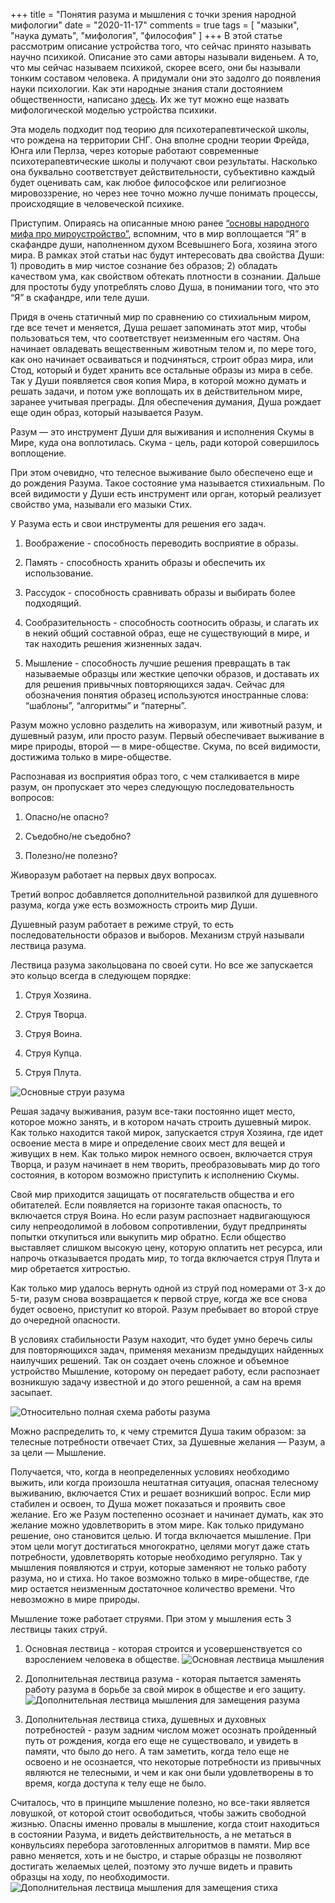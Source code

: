 +++
title = "Понятия разума и мышления с точки зрения народной мифологии"
date = "2020-11-17"
comments = true
tags = [
    "мазыки",
    "наука думать",
    "мифология",
    "философия"
]
+++
В этой статье  рассмотрим описание устройства того, что сейчас принято называть научно психикой. Описание это сами авторы называли виденьем. А то, что мы сейчас называем психикой, скорее всего, они бы называли тонким составом человека. А придумали они это задолго до появления науки психологии. Как эти народные знания стали достоянием общественности, написано [здесь][1]. Их же тут можно еще назвать мифологической моделью устройства психики.

<!--more-->

Эта модель подходит под теорию для психотерапевтической школы, что рождена на территории СНГ. Она вполне сродни теории Фрейда, Юнга или Перлза, через которые работают современные психотерапевтические школы и получают свои результаты. Насколько она буквально соответствует действительности, субъективно каждый будет оценивать сам, как любое философское или религиозное мировоззрение, но через нее точно можно лучше понимать процессы, происходящие в человеческой психике.

Приступим. Опираясь на описанные мною ранее [“основы народного мифа про мироустройство”][2], вспомним, что в мир воплощается “Я” в скафандре души, наполненном духом Всевышнего Бога, хозяина этого мира. В рамках этой статьи нас будут интересовать два свойства Души: 1) проводить в мир чистое сознание без образов; 2) обладать качеством ума, как свойством обтекать плотности в сознании. Дальше для простоты буду употреблять слово Душа, в понимании того, что это “Я” в скафандре, или теле души.

Придя в очень статичный мир по сравнению со стихиальным миром, где все течет и меняется, Душа решает запоминать этот мир, чтобы пользоваться тем, что соответствует неизменным его частям. Она начинает овладевать вещественным животным телом и, по мере того, как оно начинает осваиваться и подчиняться, строит образ мира, или Стод, который и будет хранить все остальные образы из мира в себе. Так у Души появляется своя копия Мира, в которой можно думать и решать задачи, и потом уже воплощать их в действительном мире, заранее учитывая преграды. Для обеспечения думания, Душа рождает еще один образ, который называется Разум.

Разум — это инструмент Души для выживания и исполнения Скумы в Мире, куда она воплотилась. Скума - цель, ради которой совершилось воплощение.

При этом очевидно, что телесное выживание было обеспечено еще и до рождения Разума. Такое состояние ума называется стихиальным. По всей видимости у Души есть инструмент или орган, который реализует свойство ума, называли его мазыки Стих.

У Разума есть и свои инструменты для решения его задач.

1. Воображение - способность переводить восприятие в образы.

2. Память - способность хранить образы и обеспечить их использование.

3. Рассудок - способность сравнивать образы и выбирать более подходящий.

4. Сообразительность - способность соотносить образы, и слагать их в некий общий составной образ, еще не существующий в мире, и так находить решения жизненных задач.

5. Мышление - способность лучшие решения превращать в так называемые образцы или жесткие цепочки образов, и доставать их для решения привычных повторяющихся задач. Сейчас для обозначения понятия образец используются иностранные слова: “шаблоны”, “алгоритмы” и “патерны”.

Разум можно условно разделить на живоразум, или животный разум, и душевный разум, или просто разум. Первый обеспечивает выживание в мире природы, второй — в мире-обществе. Скума, по всей видимости, достижима только в мире-обществе.

Распознавая из восприятия образ того, с чем сталкивается в мире разум, он пропускает это через следующую последовательность вопросов:

1. Опасно/не опасно?

2. Съедобно/не съедобно?

3. Полезно/не полезно?

Живоразум работает на первых двух вопросах.

Третий вопрос добавляется дополнительной развилкой для душевного разума, когда уже есть возможность строить мир Души.

Душевный разум работает в режиме струй, то есть последовательности образов и выборов. Механизм струй называли лествица разума.

Лествица разума закольцована по своей сути. Но все же запускается это кольцо всегда в следующем порядке:

1. Струя Хозяина.

2. Струя Творца.

3. Струя Воина.

4. Струя Купца.

5. Струя Плута.

![Основные струи разума](/images/raz-and-mishl/razum-osnov.jpg)

Решая задачу выживания, разум все-таки постоянно ищет место, которое можно занять, и в котором начать строить душевный мирок. Как только находится такой мирок, запускается струя Хозяина, где идет освоение места в мире и определение своих мест для вещей и живущих в нем. Как только мирок немного освоен, включается струя Творца, и разум начинает в нем творить, преобразовывать мир до того состояния, в котором возможно приступить к исполнению Скумы.

Свой мир приходится защищать от посягательств общества и его обитателей. Если появляется на горизонте такая опасность, то включается струя Воина. Но если разум распознает надвигающуюся силу непреодолимой в лобовом сопротивлении, будут предприняты попытки откупиться или выкупить мир обратно. Если общество выставляет слишком высокую цену, которую оплатить нет ресурса, или напрочь отказывается продать мир, то тогда включается струя Плута и мир обретается хитростью.

Как только мир удалось вернуть одной из струй под номерами от 3-х до 5-ти, разум снова возвращается к первой струе, когда же все снова будет освоено, приступит ко второй. Разум пребывает во второй струе до очередной опасности.

В условиях стабильности Разум находит, что будет умно беречь силы для повторяющихся задач, применяя механизм предыдущих найденных наилучших решений. Так он создает очень сложное и объемное устройство Мышление, которому он передает работу, если распознает возникшую задачу известной и до этого решенной, а сам на время засыпает.

![Относительно полная схема работы разума](/images/raz-and-mishl/razum-shema-raboti.jpg)

Можно распределить то, к чему стремится Душа таким образом: за телесные потребности отвечает Стих, за Душевные желания — Разум, а за цели — Мышление.

Получается, что, когда в неопределенных условиях необходимо выжить, или когда произошла нештатная ситуация, опасная телесному выживанию, включается Стих и решает возникший вопрос. Если мир стабилен и освоен, то Душа может показаться и проявить свое желание. Его же Разум постепенно осознает и начинает думать, как это желание можно удовлетворить в этом мире. Как только придумано решение, оно становится целью. И тогда включается мышление. При этом цели могут достигаться многократно, целями могут даже стать потребности, удовлетворять которые необходимо регулярно. Так у мышления появляются и струи, которые заменяют не только работу разума, но и стиха. Но такое возможно только в мире-обществе, где мир остается неизменным достаточное количество времени. Что невозможно в мире природы.

Мышление тоже работает струями. При этом у мышления есть 3 лествицы таких струй.

1. Основная лествица - которая строится и усовершенствуется со взрослением человека в обществе. 
![Основная лествица мышления](/images/raz-and-mishl/mishl-osnov.jpg)

2. Дополнительная лествица разума - которая пытается заменять работу разума в борьбе за свой мирок в обществе и его защиту. 
![Дополнительная лествица мышления для замещения разума](/images/raz-and-mishl/mishl-add-razum.jpg)

3. Дополнительная лествица стиха, душевных и духовных потребностей - разум задним числом может осознать пройденный путь от рождения, когда его еще не существовало, и увидеть в памяти, что было до него. А там заметить, когда тело еще не освоено и не осознается, что некоторые потребности из привычных являются не телесными, и чем и как они были удовлетворены в то время, когда доступа к телу еще не было. 

Считалось, что в принципе мышление полезно, но все-таки является ловушкой, от которой стоит освободиться, чтобы зажить свободной жизнью. Опасны именно провалы в мышление, когда стоит находиться в состоянии Разума, и видеть действительность, а не метаться в конвульсиях перебора заготовленных алгоритмов в памяти. Мир все равно меняется, хоть и не быстро, и старые образцы не позволяют достигать желаемых целей, поэтому это лучше видеть и править образцы на ходу, по необходимости. 
![Дополнительная лествица мышления для замещения стиха](/images/raz-and-mishl/mishl-add-stih.jpg)


[1]: /post/author-relationship-to-shevtsov/
[2]: /post/found-folk-myth-universorder/